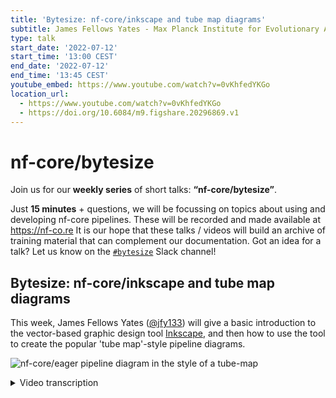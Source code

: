 ```yaml
---
title: 'Bytesize: nf-core/inkscape and tube map diagrams'
subtitle: James Fellows Yates - Max Planck Institute for Evolutionary Anthropology, Leipzig, Germany
type: talk
start_date: '2022-07-12'
start_time: '13:00 CEST'
end_date: '2022-07-12'
end_time: '13:45 CEST'
youtube_embed: https://www.youtube.com/watch?v=0vKhfedYKGo
location_url:
  - https://www.youtube.com/watch?v=0vKhfedYKGo
  - https://doi.org/10.6084/m9.figshare.20296869.v1
---
```


# nf-core/bytesize

Join us for our **weekly series** of short talks: **“nf-core/bytesize”**.

Just **15 minutes** + questions, we will be focussing on topics about using and developing nf-core pipelines.
These will be recorded and made available at <https://nf-co.re>
It is our hope that these talks / videos will build an archive of training material that can complement our documentation. Got an idea for a talk? Let us know on the [`#bytesize`](https://nfcore.slack.com/channels/bytesize) Slack channel!

## Bytesize: nf-core/inkscape and tube map diagrams

This week, James Fellows Yates ([@jfy133](https://github.com/jfy133)) will give a basic introduction to the vector-based graphic design tool [Inkscape](https://inkscape.org/), and then how to use the tool to create the popular 'tube map'-style pipeline diagrams.

![nf-core/eager pipeline diagram in the style of a tube-map](https://raw.githubusercontent.com/nf-core/eager/master/docs/images/usage/eager2_metromap_complex.png)

<details markdown="1"><summary>Video transcription</summary>
**Note: The content has been edited for reader-friendliness**

[0:01](https://www.youtube.com/watch?v=0vKhfedYKGo&t=1)
(host) Hello everyone, I'm here today with James Fellows Yates and he's going to talk about Inkscape and pipeline diagrams.

Thank you very much. This is a repeat of a talk I gave back at the last nf-core hackathon and what I'll be talking about is how you can make pretty diagrams aimed at improving your documentation. This can be making it more eye-catchy, more accessible and making people understand better how to run your pipeline and how to interpret it. What I'll do is give a very brief introduction to what you can generate with a tool called Inkscape. Then I'll give a live demo of how you use Inkscape and the main components and functionality that I use to make and the different pipeline map constructions, which become semi-famous, at least on Twitter. Then I'll show you how I will construct a pipeline diagram such as this.

[1:08](https://www.youtube.com/watch?v=0vKhfedYKGo&t=68)
The tool that we're talking about today is Inkscape, which is an open source, pretty close to professional quality software, which can run on Linux, OSX, and Windows, which is really nice. It's equivalent to to Adobe Illustrator, but it is but open source, so it's free and accessible to everybody. It's a really nice and quite polished tool and I really enjoy it a lot and I've been using it for quite a few years now. The reason why we want to use Inkscape is primarily, because of the difference between raster and vector images. When you take a photo on your phone or with a digital camera, the images that you generate are raster images, so if you zoom in really closely, you start getting these very pixely squares of different colors.

[1:58](https://www.youtube.com/watch?v=0vKhfedYKGo&t=118)
This is very nice in many ways, but when you're dealing with the web, where a lot of bioinformatic documentation is displayed on (and we people like to zoom in and out and stretch and modify things) and to make sure your images look very nice, clean and clear... When you're dealing with particular web documentation, we prefer a format called vector images. In particular the one we'll be using today is SVG. The really nice thing is that you can zoom, stretch, manipulate and you always have these smooth, very high definition lines. The way these SVGs are constructed, which are based on coordinate system, is that they are very portable. You can take different components, break it up of a particular image, and import it into other images. Examples of vector images... things you can do to improve your documentation in terms of graphic design, when it comes to bioinformatic pipelines like in nf-core, is for example to design a logo. Here's a couple of examples of nf-core: there is Sarek and Eager is another one, that I made for a different project. Logos are a very good way of making your pipelines look a bit more professional and more eye-catching. People are more likely going to trust the quality of the pipeline when it has a brand identity, which is a nice little productive procrastination if you ever need that.

[3:34](https://www.youtube.com/watch?v=0vKhfedYKGo&t=214)
You can also make workflow diagrams. This is one from Eager. This is a more a general, broad overview, which helps people to understand what are the major components of the pipeline and what it does. It doesn't go into too much detail and these are the sections and the tools it uses. If you want something more detailed, you can make something like this, which shows more the direct connections between the different components, the different tools of the particular pipeline. These give you two different purposes: This is more for selling the pipeline, if you want to pique someone's interest, by for example putting by it in a publication. Whereas this is more for the user who's actually going to be interacting with the pipeline, trying to run it. There are different stages and levels of such pipeline diagrams. You can use them to help make your pipeline more accessible from the concept of what it does.
This format is the one that became quite popular recently, but I've been playing around with other variants. This is a new one, that I'm coming up with for nf-core/taxprofiler pipeline. This shows that you don't have to stick with the particular one that I showed in a previous slide, you can play around with this as well.

[4:51](https://www.youtube.com/watch?v=0vKhfedYKGo&t=291)
All of these diagrams, all these images are done in Inkscape. In addition, it doesn't have to just be diagrams to show what you can do in your documentation. One thing that we did with Eager, which was also quite popular and I was quite proud of, is that my co-author Zandra Fagernäs she drew these very nice schematics cartoony diagrams for the output documentation. This helps people to understand better what they should be looking for when they're doing quality control in their pipeline runs. For example, she took what you get from MultiQC, so for example FastQC in this case, the first QC section. She drew little cartoony versions of what you should be seeing, separated by the three different boxes, but with little notes saying exactly what you are seeing in this and how you should interpret the results here. This acts as a very nice, quick and fast reference for people, to understand what your pipeline has done at the other end. Also it adds a little bit of fun, a little bit of color, to otherwise often very dry documentation, that can be often be very dull. Particularly for very big pipelines like Eager and Sarek, and when you have a lot of output documentation, such things can break things up a little bit and make it more accessible and more fun for a user to use.

[6:20](https://www.youtube.com/watch?v=0vKhfedYKGo&t=380)
There are other things you can do with Inkscape. For example, these are a couple of other things I've done. This was a schematic overview of some characteristics of ancient DNA, done all in Inkscape. Actually, all of these little Emojis, have been imported from another project with OpenMoji. Everything is in SVG and it's very easy to drag and drop it into my image, recolour things, change the size and so on, which is really nice. That's all benefits of this vector imaging format! Also, you can do more realistic drawings by tracing, which can be done in Inkscape. It's not so cartoony as all the other previous objects. This is a tooth, cut in half, and that's showing how to sample for ancient DNA. You can load the raster image into Inkscape then trace over the top and fill in the colours. As such you can get a particularly good representation of the object, which is then very manipulable after.

[7:23](https://www.youtube.com/watch?v=0vKhfedYKGo&t=443)
That's the things you can do with Inkscape. Now, what I'd like to do, is to go into Inkscape itself and show you some of the basic functionalities that you would need, in order to make one of the pipeline diagrams, such as this one and this one.

[7:44](https://www.youtube.com/watch?v=0vKhfedYKGo&t=464)
When you open Inkscape it should look something like this. The UIs (user interface) should be relatively familiar: you've got the toolbar right at the top, and you've got other toolbars on the sides as well. It may look a little bit different, depending on what operating system you are working on, but generally, this is the outline you will have, at least in the latest version. What you should hopefully see on my screen is a key logger, you should be able to see what I'm typing. In the case I use a shortcut, you can also see that, so keep an eye on that as well.

[8:23](https://www.youtube.com/watch?v=0vKhfedYKGo&t=503)
The most basic thing you can do in Inkscape, or with a vector image program, is making objects and shapes. I'm going to make here an object, which is a circle. I can make two circles, I can make squares, you can make triangles and convert these to stars and things like hexagons, or whatever. You can also resize these. As you can see, when I click on an object, it often will have either arrows like this, which you can resize like so. Sometimes if you click on this path editor (which I'll explain in a second) you can also edit with these squares and triangles here.

[9:05](https://www.youtube.com/watch?v=0vKhfedYKGo&t=545)
You don't have to make fixed shapes like that. You can do lines with the Bezier tool here. If I click here and click here, I'll make a line there; and with this Bezier tool, you're generating things called paths. These objects are fancy paths, but you can also create your own, random shapes you would like to make. For example, like this. You're also not fixed to having sharp corners or sharp edges. You can bend edges and you can modify the corners with the options up here, to make them curved as well. Often this path system is how you do a tracing map, as I explained in the previous slide. You can also modify these as well. You can break them apart at the nodes for example...
... and then join them together again. There's many many different ways you can manipulate these.
I should clear up slightly...

[10:21](https://www.youtube.com/watch?v=0vKhfedYKGo&t=621)
Another thing you can do is to group objects together. You have these two objects and, let's say, you're happy with the way they are positioned now, and you want to keep this relationship as you manipulate the image. We can click both: holding shift and clicking the second one. You can press CTRL + g to group them together. You can see now, I'm moving both at the same time, but they're not losing their position. Furthermore, all objects have an order, they're overlapping each other. This order you can modify.
That's probably a bad color pairing, sorry, one second, I'll just try this.
What you can see here is, that the two rings overlap each other. By pressing the page up and the page down, I'm moving what is displaying on top. These buttons are here as well, which does the same thing. You can also move to the very top of the stack so you can have as many objects as you want. For example, I can send this pink one right to the bottom as well, like this.

[11:30](https://www.youtube.com/watch?v=0vKhfedYKGo&t=690)
Another thing you can do, because everything's based on a coordinate system, is semi-programmatically reorder everything: aligning and distributing them based on some rule. Let's say I select all of these objects and I want to put them all in a single line if I go to `Object` and then `Align and Distribute`, which should open a panel on the right-hand side here. You have various options on how to arrange and distribute your different objects. Let's say I want to have them all in a horizontal line, I can press this button here `Center on Horizontal Axis` and they'll all go into the line here. The same thing also goes for vertical distribution.

[12:08](https://www.youtube.com/watch?v=0vKhfedYKGo&t=728)
Maybe you want to have everything somewhat equally spaced out. You can see these are closer than these ones, and so on. You can do this with these buttons here on `Distribute`. Then I can blend it, like that, and you can see now, that everything is pretty much ordered in exactly the same way.

[12:29](https://www.youtube.com/watch?v=0vKhfedYKGo&t=749)
These objects you can also scale and transform. Scaling. Like I said before, you can drag with the arrows here, but you can also go to the `Transform` under the `Object` menu here. You can scale it up programmatically again. I want this one to be twice the size, and press apply, you see twice the size now. If I get the square... You can also rotate things as well, so let's say 45 degree angle, to get a sort of diamond.

[13:00](https://www.youtube.com/watch?v=0vKhfedYKGo&t=780)
You can also do text and all the text generally is also vector based. You can reorder it, detach them, separate them out and so on. Clicking this text tool here, I can start writing something. The latest version of Inkscape (I've actually accidentally installed the beta version) is a bit slow with the text for some reason. I'm not entirely sure why, so it might be a bit slower than here, but you get the idea. You can make it bigger like this and and you can also color in the same way as the objects as well.

[13:45](https://www.youtube.com/watch?v=0vKhfedYKGo&t=825)
Another nice and important thing for the pipeline diagrams is, you often want to be able to, as well as align and distribute things as you were doing here, bind objects together in a consistent consistent manner. If you press the hash key on your keyboard, you can get a grid. Also in the settings under `Document Properties`, you can change the size of the grid and the style. With this, it makes it easier for you to position things correctly. When you have a grid on, you can turn on a snapping tool, as you can see up here, that you can also turn on with the percent key. With this, you can have different types of edge snapping. What I mean by that is if I have turned on the midpoint snapping, you can see how this little square pops up. It is basically moving your object, or the middle of the object in this case, to the closest point on the grid here. The same goes for the top corner here. You have to get a feeling for exactly where to hold the object, but you'll snap it. This way I can make sure... I can see on the grid that I have everything along this line here and use the snapping to alter that accordingly.

[15:02](https://www.youtube.com/watch?v=0vKhfedYKGo&t=902)
With coloring, you can see here in these objects, currently I have only colored the outline of the object, this is called a stroke. You can also fill in as well. If I go to `Object`, then `Fill in Stroke`. It shows another menu here and you can set the colors, or not. Why is it not working? There we go! They're transparent, so all objects can be transparent as well.

[15:37](https://www.youtube.com/watch?v=0vKhfedYKGo&t=937)
You can see that there are two colors: the outer line is called stroke and inside the object you can have the fill. These can be independently set, which is very nice. This applies to any object. If you want, you can change the colors based on hex colors, or RGB wheels. You can also set different stroke styles. For the moment, let's change the color again, something more obvious. You can use a solid line and you can also change the thickness of the outline and you can change the style in terms of dashes. Let's move that example. There is a lot of flexibility in this manner. For example, if you wanted to go with a web-based color, you can use these hex codes, down the bottom. As an example, if I were to go to the nf-core graphics guidelines page, just under the documentation and contributing, you can see for example here under fonts and colors, we have the official RGB values and also the hex value for this particular green. If I switch back here I can change the stroke of this object to this green. Turning off the transparency and now this is the nf-core green.

[17:09](https://www.youtube.com/watch?v=0vKhfedYKGo&t=1029)
In some cases you may not want an SVG as the final image, but you want to have a different format. That is also possible to do. If you go to `File` and `Export`, you have the option to export for example as a PNG image. You can just change it to different resolutions, depending on whether you're going to be printing or put it on the web and things like that. This means, that you also have that flexibility for different formats.

[17:39](https://www.youtube.com/watch?v=0vKhfedYKGo&t=1059)
We can move on to the question, how would you actually create the pipeline diagrams? You could create all the different components yourself, separately, but speaking from experience, that can take a lot of time. That's why we made for the nf-core website on the page Graphic design guidelines. It is actually a cheat sheet with all the different components you can use to make a pretty, evenly spaced and distributed pipeline diagram. We also have other components you can download. For example other pipelines, if you want to modify these. You can check the license over here. There are different components. For example for Sarek, Maxime made very nice file icons, which you can also download and use in your own pipeline diagrams. But for this example I'll use the ones for the pipeline components which I made before.

[18:29](https://www.youtube.com/watch?v=0vKhfedYKGo&t=1109)
I can simply save this as a file and then drag this particular file into my Inkscape here and press okay. You can see here, now i've got all of the objects there. Like I emphasized before, the nice thing about SVG images, because they're based on coordinate systems, they can be rendered in many different ways. Also downloading and importing this file into my document means I can detach the different components of this and reuse them. For example I could take my starting point and drag this over here. If I follow the grid I will snap it with the midpoint snap here, then I could take the straight line and drag this over here and stick it on there. I could put another station and put that here. Let's say now I want to do a split. I want to have two different lines because I've - let's say - optional pipelines or mutually exclusive optional steps to the pipeline. I can copy and paste this over here and then by pressing `h` or `v` I can flip and rotate the objects in that manner. I will again snap with the midpoint here and the same thing here and connect that there.

[20:05](https://www.youtube.com/watch?v=0vKhfedYKGo&t=1205)
You get the point. An important thing to emphasize, as you may have already noticed, I'm just copying and pasting. As I said, 80 % of my Inkscape work is copying and pasting components I've already made. That is why we made this cheat sheet. I highly recommend you be using this as well, but of course, you can modify them in whatever way you want. To get a basic outline I'd recommend trying something like this and then to modify. If I don't like this green color I need to ungroup this. I want a different color I can change this to a red. I'm gonna appear I would like this to have a purple on this one to be blue. Just keep working on this and construct things in this very lego-like fashion, that is my main recommendation. In this case, I can then also add a station name. I'll call it input, put this up here, put this down here. Say - Step one. You want to change the fonts of your text. For example, if you want to use the nf-core font. We have the font called `maven pro`. You can set this here as well.

[21:22](https://www.youtube.com/watch?v=0vKhfedYKGo&t=1282)
The final thing is. Maybe once you've completed your image, you want to not have this weird A4 sized page. You can also go to `File`, `Document Properties` and modify the layout in this way. For example `Setting` is landscape and also you `resize the page to content` if I press this button here. You can see that the page has been resized to cover all the different drawings that you may have in the particular document.

[21:55](https://www.youtube.com/watch?v=0vKhfedYKGo&t=1315)
This is pretty much it! The one other thing I would recommend doing before actually starting such a diagram is already having a working doodle or diagram of your pipeline. Sometimes this can get a bit fiddly when you're trying to work out exactly how everything should be spaced. For example for nf-core/taxprofiler, we used google drawings and sketched out already all of the different parts of the pipeline. It's a bit easier to move things around here by snapping them together. Then you can use this as a reference to how to make your final work for documentation. You could take the example at the top. I said is the input. I have the two splits here then I'd set them up like this and follow along the guidelines. I do that here.

[22:54](https://www.youtube.com/watch?v=0vKhfedYKGo&t=1374)
That is pretty much it. That is the basics of what you need to to learn. To recap: you have all these objects you can make, but when you come to do the pipeline diagrams, it's better to try and reuse components already made by copying and pasting. You can color things by the menu and objects. To fill in the stroke you have the fill. The stroke is the outline the object and the fill is the inside of the object. You can stretch, manipulate all of the objects, either manually by these handles, or also programmatically with the transform and `line` and `distribute objects`. Just have fun doing it! It's productive procrastination, it does make a difference. A lot of people catch their eye for example on the eager pipeline because of such workflow diagrams. We have a graphics design channel on slack, which you can join if you have any questions. Otherwise I think that is it. Thank you very much! Are there any questions?

[24:06](https://www.youtube.com/watch?v=0vKhfedYKGo&t=1446)
(host) Thank you very much! Are there any questions in the audience? I have allowed everyone to unmute yourself now, if anyone wants to say something. Otherwise, thank you very much, James, and I want to also thank the Chan Zuckerberg Initiative for funding these talks and as usual, you can continue the discussion on the bytesize Slack channel. Thank you again.

</details>
